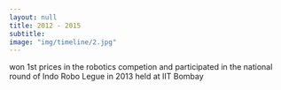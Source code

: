 ```yaml
---
layout: null
title: 2012 - 2015
subtitle:
image: "img/timeline/2.jpg"
---
```

won 1st prices in the robotics competion and participated in the national round of Indo Robo Legue in 2013 held at IIT Bombay
